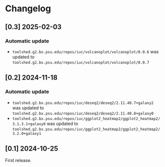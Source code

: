 # Changelog

## [0.3] 2025-02-03

### Automatic update
- `toolshed.g2.bx.psu.edu/repos/iuc/volcanoplot/volcanoplot/0.0.6` was updated to `toolshed.g2.bx.psu.edu/repos/iuc/volcanoplot/volcanoplot/0.0.7`

## [0.2] 2024-11-18

### Automatic update
- `toolshed.g2.bx.psu.edu/repos/iuc/deseq2/deseq2/2.11.40.7+galaxy2` was updated to `toolshed.g2.bx.psu.edu/repos/iuc/deseq2/deseq2/2.11.40.8+galaxy0`
- `toolshed.g2.bx.psu.edu/repos/iuc/ggplot2_heatmap2/ggplot2_heatmap2/3.1.3.1+galaxy0` was updated to `toolshed.g2.bx.psu.edu/repos/iuc/ggplot2_heatmap2/ggplot2_heatmap2/3.2.0+galaxy1`

## [0.1] 2024-10-25

First release.
